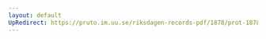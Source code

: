 ```yaml
---
layout: default
UpRedirect: https://pruto.im.uu.se/riksdagen-records-pdf/1878/prot-1878--ak--046.pdf
---
```

